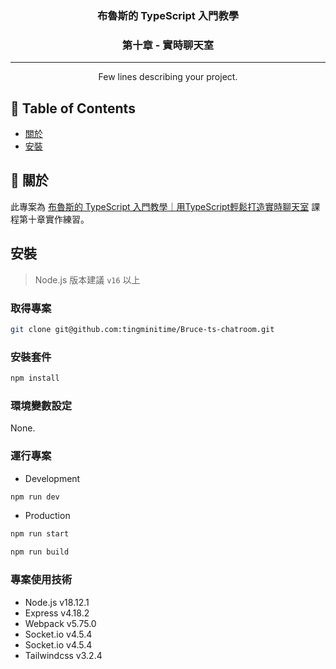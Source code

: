 <h3 align="center">布魯斯的 TypeScript 入門教學</h3>
<h3 align="center">第十章 - 實時聊天室</h3>

---

<p align="center"> Few lines describing your project.
    <br> 
</p>

## 📝 Table of Contents

- [關於](#about)
- [安裝](#install)

## 🧐 關於 <a name = "about"></a>

此專案為 [布魯斯的 TypeScript 入門教學｜用TypeScript輕鬆打造實時聊天室](https://hiskio.com/courses/628/about) 課程第十章實作練習。

## 安裝 <a name = "install"></a>

> Node.js 版本建議 `v16` 以上

### 取得專案

```bash
git clone git@github.com:tingminitime/Bruce-ts-chatroom.git
```

### 安裝套件

```bash
npm install
```

### 環境變數設定

None.

### 運行專案

- Development

```bash
npm run dev
```

- Production

```bash
npm run start
```

```bash
npm run build
```

### 專案使用技術

- Node.js v18.12.1
- Express v4.18.2
- Webpack v5.75.0
- Socket.io v4.5.4
- Socket.io v4.5.4
- Tailwindcss v3.2.4

